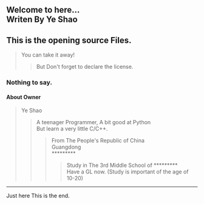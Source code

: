 Welcome to here... <br> Writen By Ye Shao
------
## This is the opening source Files.
>You can take it away!
>>But Don't forget to declare the license.
### Nothing to say. 
#### About Owner
>Ye Shao
>>A teenager Programmer, A bit good at Python <br> But learn a very little C/C++.
>>>From The People's Republic of China <br> Guangdong <br> ********* 
>>>>Study in The 3rd Middle School of ********* <br> Have a GL now. (Study is important of the age of 10-20)
------
Just here
This is the end.
